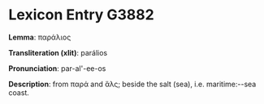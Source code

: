 # Lexicon Entry G3882

**Lemma**: παράλιος

**Transliteration (xlit)**: parálios

**Pronunciation**: par-al'-ee-os

**Description**:
from παρά and ἅλς; beside the salt (sea), i.e. maritime:--sea coast.
